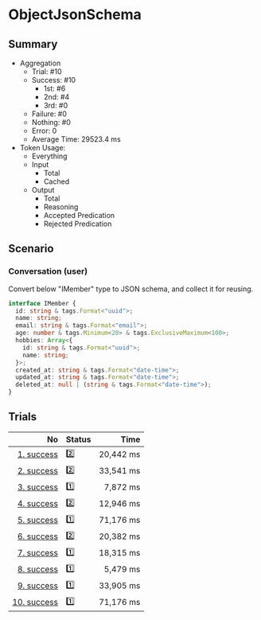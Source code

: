 # ObjectJsonSchema
## Summary
  - Aggregation
    - Trial: #10
    - Success: #10
      - 1st: #6
      - 2nd: #4
      - 3rd: #0
    - Failure: #0
    - Nothing: #0
    - Error: 0
    - Average Time: 29523.4 ms
  - Token Usage:
    - Everything
    - Input
      - Total
      - Cached
    - Output
      - Total
      - Reasoning
      - Accepted Predication
      - Rejected Predication

## Scenario
### Conversation (user)
Convert below "IMember" type to JSON schema, and collect it for reusing.

```ts
interface IMember {
  id: string & tags.Format<"uuid">;
  name: string;
  email: string & tags.Format<"email">;
  age: number & tags.Minimum<20> & tags.ExclusiveMaximum<100>;
  hobbies: Array<{
    id: string & tags.Format<"uuid">;
    name: string;
  }>;
  created_at: string & tags.Format<"date-time">;
  updated_at: string & tags.Format<"date-time">;
  deleted_at: null | (string & tags.Format<"date-time">);
}
```

## Trials
No | Status | Time
---:|:-------|------:
[1. success](./trials/1.success.json) | 2️⃣ | 20,442 ms
[2. success](./trials/2.success.json) | 2️⃣ | 33,541 ms
[3. success](./trials/3.success.json) | 1️⃣ | 7,872 ms
[4. success](./trials/4.success.json) | 2️⃣ | 12,946 ms
[5. success](./trials/5.success.json) | 1️⃣ | 71,176 ms
[6. success](./trials/6.success.json) | 2️⃣ | 20,382 ms
[7. success](./trials/7.success.json) | 1️⃣ | 18,315 ms
[8. success](./trials/8.success.json) | 1️⃣ | 5,479 ms
[9. success](./trials/9.success.json) | 1️⃣ | 33,905 ms
[10. success](./trials/10.success.json) | 1️⃣ | 71,176 ms